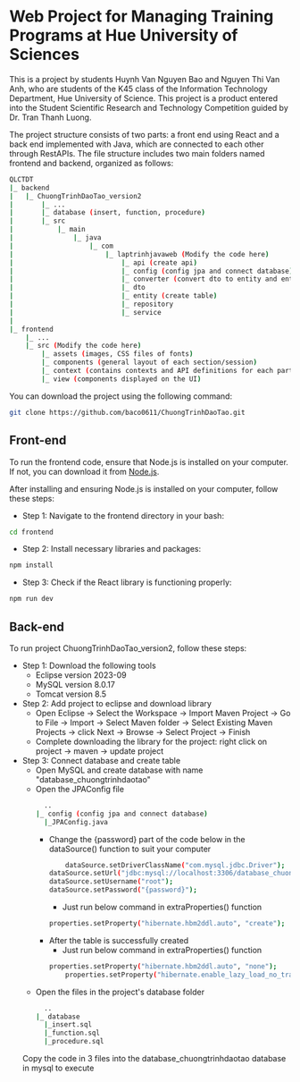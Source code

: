 # Web Project for Managing Training Programs at Hue University of Sciences

This is a project by students Huynh Van Nguyen Bao and Nguyen Thi Van Anh, who are students of the K45 class of the Information Technology Department, Hue University of Science. This project is a product entered into the Student Scientific Research and Technology Competition guided by Dr. Tran Thanh Luong.

The project structure consists of two parts: a front end using React and a back end implemented with Java, which are connected to each other through RestAPIs.
The file structure includes two main folders named frontend and backend, organized as follows:

```bash
QLCTDT
|_ backend
|   |_ ChuongTrinhDaoTao_version2
|       |_ ...
|       |_ database (insert, function, procedure)
|       |_ src
|           |_ main
|               |_ java
|                   |_ com
|                       |_ laptrinhjavaweb (Modify the code here)
|                           |_ api (create api)
|                           |_ config (config jpa and connect database)
|                           |_ converter (convert dto to entity and entity to dto)
|                           |_ dto
|                           |_ entity (create table)
|                           |_ repository 
|                           |_ service
|
|_ frontend
    |_ ...
    |_ src (Modify the code here)
        |_ assets (images, CSS files of fonts)
        |_ components (general layout of each section/session)
        |_ context (contains contexts and API definitions for each part)
        |_ view (components displayed on the UI)
```

You can download the project using the following command:
```bash
git clone https://github.com/baco0611/ChuongTrinhDaoTao.git
```

## Front-end
To run the frontend code, ensure that Node.js is installed on your computer. If not, you can download it from <a target="_blank" href="https://nodejs.org/en">Node.js</a>.

After installing and ensuring Node.js is installed on your computer, follow these steps:

- Step 1: Navigate to the frontend directory in your bash:
```bash
cd frontend
```

- Step 2: Install necessary libraries and packages:
```bash
npm install
```

- Step 3: Check if the React library is functioning properly:
```bash
npm run dev
```

## Back-end
To run project ChuongTrinhDaoTao_version2, follow these steps:
- Step 1: Download the following tools
    - Eclipse version 2023-09
    - MySQL version 8.0.17
    - Tomcat version 8.5
- Step 2: Add project to eclipse and download library
    - Open Eclipse -> Select the Workspace -> Import Maven Project -> Go to File -> Import -> Select Maven folder -> Select Existing Maven Projects -> click Next -> Browse -> Select Project -> Finish
    - Complete downloading the library for the project: right click on project -> maven -> update project
- Step 3: Connect database and create table
  	- Open MySQL and create database with name "database_chuongtrinhdaotao"
  	- Open the JPAConfig file 
      	```bash
          ..
        |_ config (config jpa and connect database)
          |_JPAConfig.java
      	```
	  	- Change the {password} part of the code below in the dataSource() function to suit your computer
      		```bash
     			dataSource.setDriverClassName("com.mysql.jdbc.Driver");
			dataSource.setUrl("jdbc:mysql://localhost:3306/database_chuongtrinhdaotao");
			dataSource.setUsername("root");
			dataSource.setPassword("{password}");
       		```
      		- Just run below command in extraProperties() function
       		```bash
     		properties.setProperty("hibernate.hbm2ddl.auto", "create");
       		```
  	  	- After the table is successfully created
  	  		- Just run below command in extraProperties() function
  	  	   	```bash
			properties.setProperty("hibernate.hbm2ddl.auto", "none");
		       	properties.setProperty("hibernate.enable_lazy_load_no_trans", "true");
			```
  	- Open the files in the project's database folder
       	```bash
          ..
        |_ database 
          |_insert.sql
          |_function.sql
          |_procedure.sql
      	```
  	Copy the code in 3 files into the database_chuongtrinhdaotao database in mysql to execute
